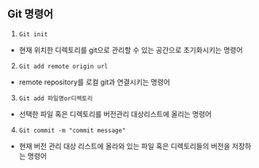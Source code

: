 ## Git 명령어

1. `Git init`
  - 현재 위치한 디렉토리를 git으로 관리할 수 있는 공간으로 초기화시키는 명령어

2. `Git add remote origin url`
  - remote repository를 로컬 git과 연결시키는 명령어

3. `Git add 파일명or디렉토리`
  - 선택한 파일 혹은 디렉토리를 버전관리 대상리스트에 올리는 명령어

4. `Git commit -m "commit message"`
  - 현재 버전 관리 대상 리스트에 올라와 있는 파일 혹은 디렉토리들의 버전을 저장하는 명령어



